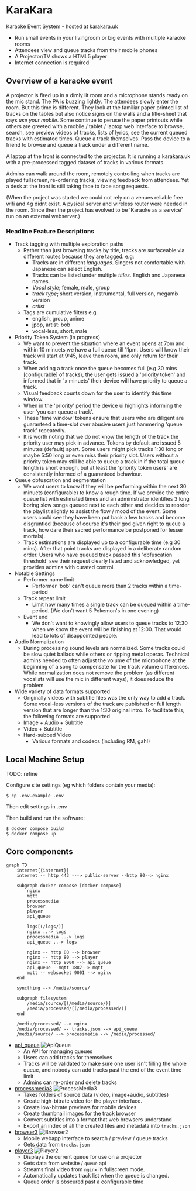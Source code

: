 KaraKara
========

Karaoke Event System - hosted at [karakara.uk](http://karakara.uk/)

* Run small events in your livingroom or big events with multiple karaoke rooms
* Attendees view and queue tracks from their mobile phones
* A Projector/TV shows a HTML5 player
* Internet connection is required

Overview of a karaoke event
---------------------------

A projector is fired up in a dimly lit room and a microphone stands ready on the mic stand. The PA is buzzing lightly. The attendees slowly enter the room. But this time is different. They look at the familiar paper printed list of tracks on the tables but also notice signs on the walls and a title-sheet that says *use your mobile*. Some continue to peruse the paper printouts while others are greeted with a mobile / tablet / laptop web interface to browse, search, see preview videos of tracks, lists of lyrics, see the current queued tracks with estimated times. Queue a track themselves. Pass the device to a friend to browse and queue a track under a different name.

A laptop at the front is connected to the projector. It is running a karakara.uk with a pre-processed tagged dataset of tracks in various formats.

Admins can walk around the room, remotely controlling when tracks are played fullscreen, re-ordering tracks, viewing feedback from attendees. Yet a desk at the front is still taking face to face song requests.

(When the project was started we could not rely on a venues reliable free wifi and 4g didnt exist. A pysical server and wireless router were needed in the room. Since then the project has evolved to be 'Karaoke as a service' run on an external webserver.)


### Headline Feature Descriptions ###

* Track tagging with multiple exploration paths
    * Rather than just browsing tracks by title, tracks are surfaceable via different routes because they are tagged. e.g:
        * Tracks are in different *languages*. Singers not comfortable with Japanese can select English.
        * Tracks can be listed under multiple *titles*. English and Japanese names.
        * *Vocal style*; female, male, group
        * *track type*; short version, instrumental, full version, megamix version
        * *artist*
    * Tags are cumulative filters e.g.
        * english, group, anime
        * jpop, artist: bob
        * vocal-less, short, male
* Priority Token System (in progress)
    * We want to prevent the situation where an event opens at 7pm and within 10 minuets we have a full queue till 11pm. Users will know their track will start at 9:45, leave then room, and only return for their track.
    * When adding a track once the queue becomes full (e.g 30 mins [configurable] of tracks), the user gets issued a 'priority token' and informed that in 'x minuets' their device will have priority to queue a track.
    * Visual feedback counts down for the user to identify this time window.
    * When in the 'priority' period the device ui highlights informing the user 'you can queue a track'.
    * These 'time window' tokens ensure that users who are diligent are guaranteed a time-slot over abusive users just hammering 'queue track' repeatedly.
    * It is worth noting that we do not know the length of the track the priority user may pick in advance. Tokens by default are issued 5 minutes (default) apart. Some users might pick tracks 1:30 long or maybe 5:50 long or even miss their priority slot. Users without a priority token may still be able to queue a track in if the total queue length is short enough, but at least the 'priority token users' are consistently informed of a guaranteed behaviour.
* Queue obfuscation and segmentation
    * We want users to know if they will be performing within the next 30 minuets (configurable) to know a rough time. If we provide the entire queue list with estimated times and an administrator identifies 3 long boring slow songs queued next to each other and decides to reorder the playlist slightly to assist the flow / mood of the event. Some users could see they have been put back a few tracks and become disgruntled (because of course it's their god given right to queue a track, how dare their sacred performance be postponed for lesser mortals).
    * Track estimations are displayed up to a configurable time (e.g 30 mins). After that point tracks are displayed in a deliberate random order. Users who have queued track passed this 'obfuscation threshold' see their request clearly listed and acknowledged, yet provides admins with curated control.
* Notable Settings
    * Performer name limit
        * Performer 'bob' can't queue more than 2 tracks within a time-period
    * Track repeat limit
        * Limit how many times a single track can be queued within a time-period. (We don't want 5 Pokemon's in one evening)
    * Event end
        * We don't want to knowingly allow users to queue tracks to 12:30 when we know the event will be finishing at 12:00. That would lead to lots of disappointed people.
* Audio Normalization
    * During processing sound levels are normalized. Some tracks could be slow quiet ballads while others or ripping metal operas. Technical admins needed to often adjust the volume of the microphone at the beginning of a song to compensate for the track volume differences. While normalization does not remove the problem (as different vocalists will use the mic in different ways), it does reduce the problem.
* Wide variety of data formats supported
    * Originally videos with subtitle files was the only way to add a track. Some vocal-less versions of the track are published or full length version that are longer than the 1:30 original intro. To facilitate this, the following formats are supported
    * Image + Audio + Subtitle
    * Video + Subtitle
    * Hard-subbed Video
        * Various formats and codecs (including RM, gah!)


Local Machine Setup
-------------------

TODO: refine

Configure site settings (eg which folders contain your media):
```
$ cp .env.example .env
```
Then edit settings in .env

Then build and run the software:
```console
$ docker compose build
$ docker compose up
```

Core components
---------------


```mermaid
graph TD
    internet{{internet}}
    internet -- http 443 ---> public-server --http 80--> nginx
    
    subgraph docker-compose [docker-compose]
        nginx
        mqtt
        processmedia
        browser
        player
        api_queue

        logs[(/logs/)]
        nginx ..-> logs
        processmedia ..-> logs
        api_queue ..-> logs

        nginx -- http 80 --> browser
        nginx -- http 80 --> player
        nginx -- http 8000 --> api_queue
        api_queue --mqtt 1887--> mqtt
        mqtt -- websocket 9001 --> nginx
    end

    syncthing --> /media/source/

    subgraph filesystem
        /media/source/[(/media/source/)]
        /media/processed/[(/media/processed/)]
    end

    /media/processed/ --> nginx
    /media/processed/ -- tracks.json --> api_queue
    /media/source/ --> processmedia --> /media/processed/
```


* [api_queue](api_queue/README.md) ![ApiQueue](https://github.com/calaldees/KaraKara/workflows/ApiQueue/badge.svg)
  * An API for managing queues
  * Users can add tracks for themselves
  * Tracks will be validated to make sure one user isn't filling the whole queue, and nobody can add tracks past the end of the event time limit
  * Admins can re-order and delete tracks
* [processmedia3](processmedia2/README.md) ![ProcessMedia3](https://github.com/calaldees/KaraKara/workflows/ProcessMedia3/badge.svg)
  * Takes folders of source data (video, image+audio, subtitles)
  * Create high-bitrate video for the player interface.
  * Create low-bitrate previews for mobile devices
  * Create thumbnail images for the track browser
  * Convert subtitles into a format that web browsers understand
  * Export an index of all the created files and metadata into `tracks.json`
* [browser3](browser3/README.md) ![Browser2](https://github.com/calaldees/KaraKara/workflows/Browser3/badge.svg)
  * Mobile webapp interface to search / preview / queue tracks
  * Gets data from `tracks.json`
* [player3](player3/README.md) ![Player2](https://github.com/calaldees/KaraKara/workflows/Player3/badge.svg)
  * Displays the current queue for use on a projector
  * Gets data from website / `queue` api
  * Streams final video from `nginx` in fullscreen mode.
  * Automatically updates track list when the queue is changed.
  * Queue order is obscured past a configurable time
